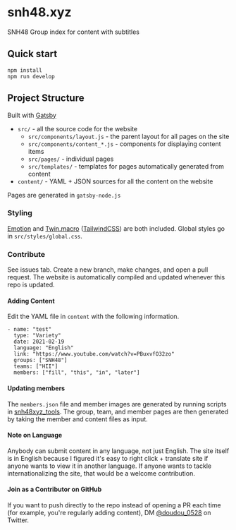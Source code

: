 # snh48.xyz

SNH48 Group index for content with subtitles

## Quick start

```
npm install
npm run develop
```

## Project Structure

Built with [Gatsby](https://www.gatsbyjs.com/docs/)

- `src/` - all the source code for the website
  - `src/components/layout.js` - the parent layout for all pages on the site
  - `src/components/content_*.js` - components for displaying content items
  - `src/pages/` - individual pages
  - `src/templates/` - templates for pages automatically generated from content
- `content/` - YAML + JSON sources for all the content on the website

Pages are generated in `gatsby-node.js`

### Styling

[Emotion](https://emotion.sh/docs/introduction) and [Twin.macro](https://github.com/ben-rogerson/twin.macro) ([TailwindCSS](https://v2.tailwindcss.com/docs)) are both included. Global styles go in `src/styles/global.css`.

### Contribute

See issues tab. Create a new branch, make changes, and open a pull request. The website is automatically compiled and updated whenever this repo is updated.

#### Adding Content

Edit the YAML file in `content` with the following information. 

```
- name: "test"
  type: "Variety"
  date: 2021-02-19
  language: "English"
  link: "https://www.youtube.com/watch?v=PBuxvfO32zo"
  groups: ["SNH48"]
  teams: ["HII"]
  members: ["fill", "this", "in", "later"]
```

#### Updating members

The `members.json` file and member images are generated by running scripts in [snh48xyz_tools](https://github.com/doudou0528/snh48xyz_tools). The group, team, and member pages are then generated by taking the member and content files as input.

#### Note on Language

Anybody can submit content in any language, not just English. The site itself is in English because I figured it's easy to right click + translate site if anyone wants to view it in another language. If anyone wants to tackle internationalizing the site, that would be a welcome contribution.

#### Join as a Contributor on GitHub

If you want to push directly to the repo instead of opening a PR each time (for example, you're regularly adding content), DM [@doudou_0528](https://twitter.com/doudou_0528) on Twitter.
